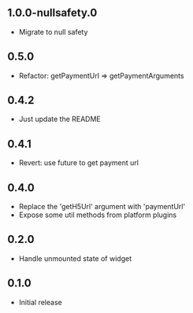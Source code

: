 ## 1.0.0-nullsafety.0

* Migrate to null safety

## 0.5.0

* Refactor: getPaymentUrl => getPaymentArguments

## 0.4.2

* Just update the README

## 0.4.1

* Revert: use future to get payment url

## 0.4.0

* Replace the 'getH5Url' argument with 'paymentUrl'
* Expose some util methods from platform plugins

## 0.2.0

* Handle unmounted state of widget

## 0.1.0

* Initial release
